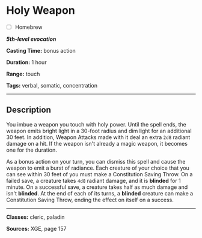 # Holy Weapon

- [ ] Homebrew

***5th-level evocation***

**Casting Time:** bonus action

**Duration:** 1 hour

**Range:** touch

**Tags:** verbal, somatic, concentration

---

## Description
You imbue a weapon you touch with holy power.
Until the spell ends, the weapon emits bright light in a 30-foot radius and dim light for an additional 30 feet.
In addition, Weapon Attacks made with it deal an extra `2d8` radiant damage on a hit.
If the weapon isn't already a magic weapon, it becomes one for the duration.

As a bonus action on your turn, you can dismiss this spell and cause the weapon to emit a burst of radiance.
Each creature of your choice that you can see within 30 feet of you must make a Constitution Saving Throw.
On a failed save, a creature takes `4d8` radiant damage, and it is **blinded** for 1 minute.
On a successful save, a creature takes half as much damage and isn't **blinded**.
At the end of each of its turns, a **blinded** creature can make a Constitution Saving Throw, ending the effect on itself on a success.

---

**Classes:** cleric, paladin

**Sources:** XGE, page 157

